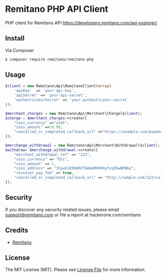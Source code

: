 # Remitano PHP API Client

PHP client for Remitano API https://developers.remitano.com/api-explorer/

## Install

Via Composer

``` bash
$ composer require remitano/remitano-php
```

## Usage

``` php
$client = new Remitano\Api\RemitanoClient(array(
    'apiKey'  => 'your-api-key',
    'apiSecret' => 'your-api-secret',
    'authenticatorSecret' => 'your-authenticator-secret'
));

$merchant_charges = new Remitano\Api\Merchant\Charge($client);
$charge = $merchant_charges->create([
    "coin_currency" =>"usdt",
    "coin_amount" =>10.99,
    "cancelled_or_completed_callback_url" =>"https://example.com/payments/callback?id=example"
]);

$merchange_withdrawal = new Remitano\Api\Merchant\Withdrawal($client);
$withdraw= $merchange_withdrawal->create([
    "merchant_withdrawal_ref" => "123",
    "coin_currency" => "btc",
    "coin_amount" => 1,
    "coin_address" => "3CpwViK5RAMzT8AmaMFHVHyfoyQSwNPB6y",
    "receiver_pay_fee" => true,
    "cancelled_or_completed_callback_url" => "http://sample.com/123/callback",
]);
```

## Security

If you discover any security related issues, please email support@remitano.com or file a report at hackerone.com/remitano

## Credits

- [Remitano][link-author]

## License

The MIT License (MIT). Please see [License File](LICENSE.md) for more information.

[link-author]: https://github.com/remitano
